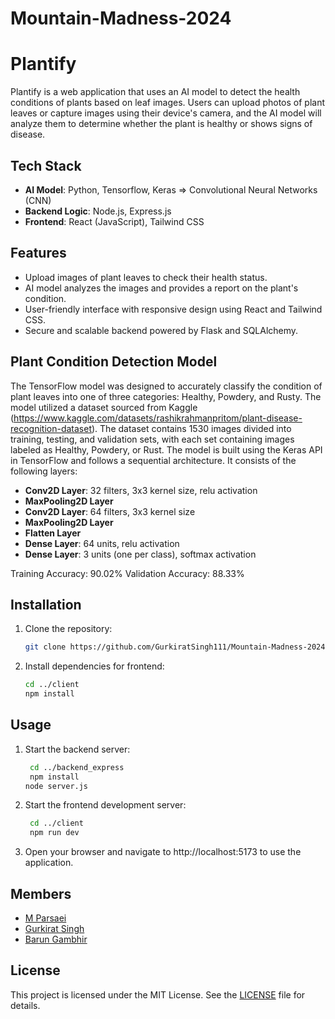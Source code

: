 # Mountain-Madness-2024

# Plantify

Plantify is a web application that uses an AI model to detect the health conditions of plants based on leaf images. Users can upload photos of plant leaves or capture images using their device's camera, and the AI model will analyze them to determine whether the plant is healthy or shows signs of disease.

## Tech Stack

- **AI Model**: Python, Tensorflow, Keras => Convolutional Neural Networks (CNN)
- **Backend Logic**: Node.js, Express.js
- **Frontend**: React (JavaScript), Tailwind CSS

## Features

- Upload images of plant leaves to check their health status.
- AI model analyzes the images and provides a report on the plant's condition.
- User-friendly interface with responsive design using React and Tailwind CSS.
- Secure and scalable backend powered by Flask and SQLAlchemy.

## Plant Condition Detection Model

The TensorFlow model was designed to accurately classify the condition of plant leaves into one of three categories: Healthy, Powdery, and Rusty. The model utilized a dataset sourced from Kaggle (https://www.kaggle.com/datasets/rashikrahmanpritom/plant-disease-recognition-dataset). The dataset contains 1530 images divided into training, testing, and validation sets, with each set containing images labeled as Healthy, Powdery, or Rust. The model is built using the Keras API in TensorFlow and follows a sequential architecture. It consists of the following layers:

- **Conv2D Layer**: 32 filters, 3x3 kernel size, relu activation
- **MaxPooling2D Layer**
- **Conv2D Layer**: 64 filters, 3x3 kernel size
- **MaxPooling2D Layer**
- **Flatten Layer**
- **Dense Layer**: 64 units, relu activation
- **Dense Layer**: 3 units (one per class), softmax activation

Training Accuracy: 90.02%
Validation Accuracy: 88.33%

## Installation

1. Clone the repository:
   ```bash
   git clone https://github.com/GurkiratSingh111/Mountain-Madness-2024.git

2. Install dependencies for frontend:
   ```bash
   cd ../client
   npm install

## Usage

1. Start the backend server:
   ```bash
    cd ../backend_express
    npm install
   node server.js

2. Start the frontend development server:
   ```bash
    cd ../client
    npm run dev

3. Open your browser and navigate to http://localhost:5173 to use the application.

## Members

- [M Parsaei](https://github.com/M-Parsaei)
- [Gurkirat Singh](https://github.com/GurkiratSingh111)
- [Barun Gambhir](https://github.com/barunGambhir)
## License

This project is licensed under the MIT License. See the [LICENSE](LICENSE) file for details.
